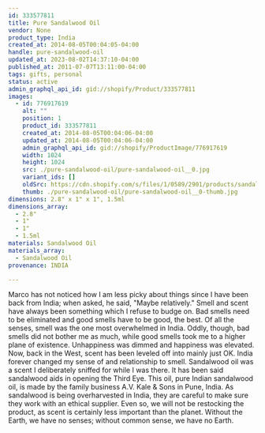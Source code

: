 ```yaml
---
id: 333577811
title: Pure Sandalwood Oil
vendor: None
product_type: India
created_at: 2014-08-05T00:04:05-04:00
handle: pure-sandalwood-oil
updated_at: 2023-08-02T14:37:10-04:00
published_at: 2011-07-07T13:11:00-04:00
tags: gifts, personal
status: active
admin_graphql_api_id: gid://shopify/Product/333577811
images:
  - id: 776917619
    alt: ""
    position: 1
    product_id: 333577811
    created_at: 2014-08-05T00:04:06-04:00
    updated_at: 2014-08-05T00:04:06-04:00
    admin_graphql_api_id: gid://shopify/ProductImage/776917619
    width: 1024
    height: 1024
    src: ./pure-sandalwood-oil/pure-sandalwood-oil__0.jpg
    variant_ids: []
    oldSrc: https://cdn.shopify.com/s/files/1/0589/2901/products/sandalwood_20oil.jpeg?v=1407211446
    thumb: ./pure-sandalwood-oil/pure-sandalwood-oil__0-thumb.jpg
dimensions: 2.8" x 1" x 1", 1.5ml
dimensions_array:
  - 2.8"
  - 1"
  - 1"
  - 1.5ml
materials: Sandalwood Oil
materials_array:
  - Sandalwood Oil
provenance: INDIA

---
```


Marco has not noticed how I am less picky about things since I have been back from India; when asked, he said, "Maybe relatively." Smell and scent have always been something which I refuse to budge on. Bad smells need to be eliminated and good smells have to be good, the best. Of all the senses, smell was the one most overwhelmed in India. Oddly, though, bad smells did not bother me as much, while good smells took me to a higher plane of existence. Unhappiness was dimmed and happiness was elevated. Now, back in the West, scent has been leveled off into mainly just OK. India forever changed my sense of and relationship to smell. Sandalwood oil was a scent I deliberately sniffed for while I was there. It has been said sandalwood aids in opening the Third Eye. This oil, pure Indian sandalwood oil, is made by the family business A.V. Kale & Sons in Pune, India. As sandalwood is being overharvested in India, they are careful to make sure they work with an ethical supplier. Even so, we will not be restocking the product, as scent is certainly less important than the planet. Without the Earth, we have no senses; without common sense, we have no Earth.